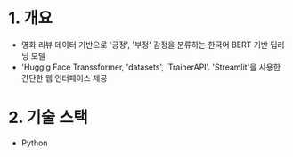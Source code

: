 # 1. 개요
- 영화 리뷰 데이터 기반으로 '긍정', '부정' 감정을 분류하는 한국어 BERT 기반 딥러닝 모델
- 'Huggig Face Transsformer, 'datasets', 'TrainerAPI'. 'Streamlit'을 사용한 간단한 웹 인터페이스 제공

# 2. 기술 스택
- Python 

